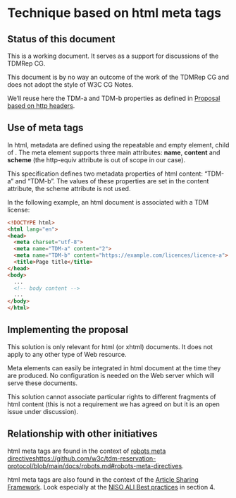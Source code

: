 # Technique based on html meta tags

## Status of this document

This is a working document. It serves as a support for discussions of the TDMRep CG.

This document is by no way an outcome of the work of the TDMRep CG and does not adopt the style of W3C CG Notes.

We’ll reuse here the TDM-a and TDM-b properties as defined in [Proposal based on http headers](/proposals/proposal-http-headers.md).

## Use of meta tags

In html, metadata are defined using the repeatable and empty <meta> element, child of <head>. The meta element supports three main attributes: **name**, **content** and **scheme** (the http-equiv attribute is out of scope in our case).  

This specification defines two metadata properties of html content: “TDM-a” and “TDM-b”. The values of these properties are set in the content attribute, the scheme attribute is not used. 

In the following example, an html document is associated with a TDM license:

``` html
<!DOCTYPE html>
<html lang="en">
<head>
  <meta charset="utf-8">
  <meta name="TDM-a" content="2">
  <meta name="TDM-b" content="https://example.com/licences/licence-a">
  <title>Page title</title>
</head>
<body>
  ...
  <!-- body content -->
  ...
</body>
</html>
```

## Implementing the proposal

This solution is only relevant for html (or xhtml) documents. It does not apply to any other type of Web resource.

Meta elements can easily be integrated in html document at the time they are produced. No configuration is needed on the Web server which will serve these documents.

This solution cannot associate particular rights to different fragments of html content (this is not a requirement we has agreed on but it is an open issue under discussion). 

## Relationship with other initiatives

html meta tags are found in the context of [robots meta directives]()https://github.com/w3c/tdm-reservation-protocol/blob/main/docs/robots.md#robots-meta-directives.

html meta tags are also found in the context of the [Article Sharing Framework](https://github.com/w3c/tdm-reservation-protocol/blob/main/docs/initiatives.md#article-sharing-framework-stm-association). Look especially at the [NISO ALI Best practices](https://groups.niso.org/apps/group_public/download.php/14226/rp-22-2015_ALI.pdf) in section 4. 

